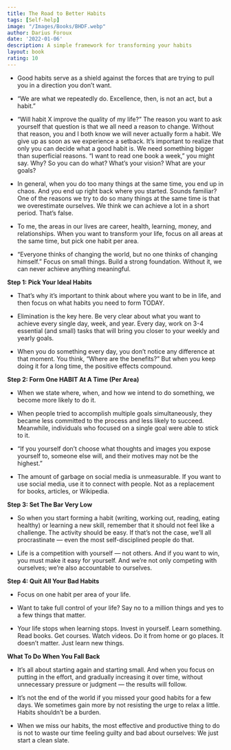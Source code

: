 ```yaml
---
title: The Road to Better Habits
tags: [Self-help]
image: "/Images/Books/BHDF.webp"
author: Darius Foroux
date: '2022-01-06'
description: A simple framework for transforming your habits
layout: book
rating: 10
---
```


- Good habits serve as a shield against the forces that are trying to pull you in a direction you don’t want.

- “We are what we repeatedly do. Excellence, then, is not an act, but a habit.”

- “Will habit X improve the quality of my life?” The reason you want to ask yourself that question is that we all need a reason to change. Without that reason, you and I both know we will never actually form a habit. We give up as soon as we experience a setback. It’s important to realize that only you can decide what a good habit is. We need something bigger than superficial reasons. “I want to read one book a week,” you might say. Why? So you can do what? What’s your vision? What are your goals?

- In general, when you do too many things at the same time, you end up in chaos. And you end up right back where you started. Sounds familiar? One of the reasons we try to do so many things at the same time is that we overestimate ourselves. We think we can achieve a lot in a short period. That’s false.

- To me, the areas in our lives are career, health, learning, money, and relationships. When you want to transform your life, focus on all areas at the same time, but pick one habit per area.

- “Everyone thinks of changing the world, but no one thinks of changing himself.” Focus on small things. Build a strong foundation. Without it, we can never achieve anything meaningful.

**Step 1: Pick Your Ideal Habits**

- That’s why it’s important to think about where you want to be in life, and then focus on what habits you need to form TODAY.

- Elimination is the key here. Be very clear about what you want to achieve every single day, week, and year. Every day, work on 3-4 essential (and small) tasks that will bring you closer to your weekly and yearly goals.

- When you do something every day, you don’t notice any difference at that moment. You think, “Where are the benefits?” But when you keep doing it for a long time, the positive effects compound.

**Step 2: Form One HABIT At A Time (Per Area)**

- When we state where, when, and how we intend to do something, we become more likely to do it.

- When people tried to accomplish multiple goals simultaneously, they became less committed to the process and less likely to succeed. Meanwhile, individuals who focused on a single goal were able to stick to it.

- “If you yourself don’t choose what thoughts and images you expose yourself to, someone else will, and their motives may not be the highest.”

- The amount of garbage on social media is unmeasurable. If you want to use social media, use it to connect with people. Not as a replacement for books, articles, or Wikipedia.

**Step 3: Set The Bar Very Low**

- So when you start forming a habit (writing, working out, reading, eating healthy) or learning a new skill, remember that it should not feel like a challenge. The activity should be easy. If that’s not the case, we’ll all procrastinate — even the most self-disciplined people do that.

- Life is a competition with yourself — not others. And if you want to win, you must make it easy for yourself. And we’re not only competing with ourselves; we’re also accountable to ourselves.

**Step 4: Quit All Your Bad Habits**

- Focus on one habit per area of your life.

- Want to take full control of your life? Say no to a million things and yes to a few things that matter.

- Your life stops when learning stops. Invest in yourself. Learn something. Read books. Get courses. Watch videos. Do it from home or go places. It doesn’t matter. Just learn new things.

**What To Do When You Fall Back**

- It’s all about starting again and starting small. And when you focus on putting in the effort, and gradually increasing it over time, without unnecessary pressure or judgment — the results will follow.

- It’s not the end of the world if you missed your good habits for a few days. We sometimes gain more by not resisting the urge to relax a little. Habits shouldn’t be a burden.

- When we miss our habits, the most effective and productive thing to do is not to waste our time feeling guilty and bad about ourselves: We just start a clean slate.